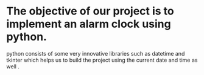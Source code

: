 # The objective of our project is to implement an alarm clock using python.
python consists of some very innovative libraries such as datetime and tkinter which 
helps us to build the project using the current date and time as well .

